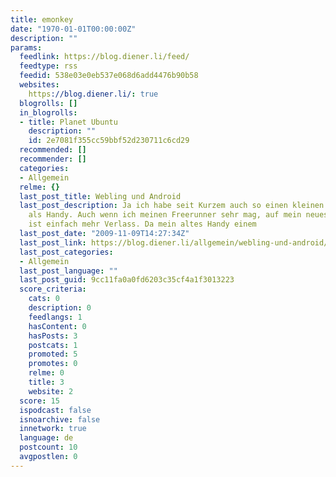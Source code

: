 ```yaml
---
title: emonkey
date: "1970-01-01T00:00:00Z"
description: ""
params:
  feedlink: https://blog.diener.li/feed/
  feedtype: rss
  feedid: 538e03e0eb537e068d6add4476b90b58
  websites:
    https://blog.diener.li/: true
  blogrolls: []
  in_blogrolls:
  - title: Planet Ubuntu
    description: ""
    id: 2e7081f355cc59bbf52d230711c6cd29
  recommended: []
  recommender: []
  categories:
  - Allgemein
  relme: {}
  last_post_title: Webling und Android
  last_post_description: Ja ich habe seit Kurzem auch so einen kleinen Alleskönner
    als Handy. Auch wenn ich meinen Freerunner sehr mag, auf mein neues Spielzeug
    ist einfach mehr Verlass. Da mein altes Handy einem
  last_post_date: "2009-11-09T14:27:34Z"
  last_post_link: https://blog.diener.li/allgemein/webling-und-android/
  last_post_categories:
  - Allgemein
  last_post_language: ""
  last_post_guid: 9cc11fa0a0fd6203c35cf4a1f3013223
  score_criteria:
    cats: 0
    description: 0
    feedlangs: 1
    hasContent: 0
    hasPosts: 3
    postcats: 1
    promoted: 5
    promotes: 0
    relme: 0
    title: 3
    website: 2
  score: 15
  ispodcast: false
  isnoarchive: false
  innetwork: true
  language: de
  postcount: 10
  avgpostlen: 0
---
```


